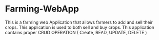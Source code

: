 # Farming-WebApp
This is  a farming web Application that allows farmers to add and sell their crops. 
This application is used to both sell and buy crops. 
This application contains proper CRUD OPERATION ( Create, READ, UPDATE, DELETE )
